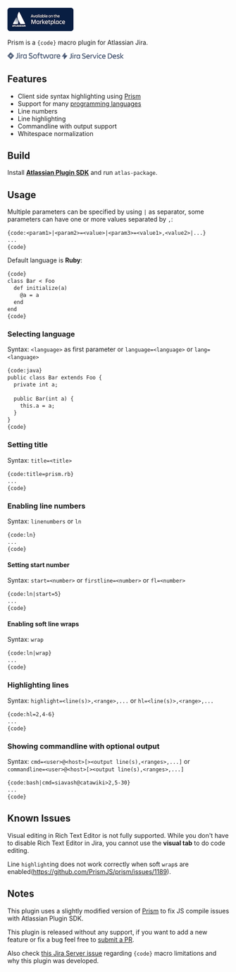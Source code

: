 <a href="https://marketplace.atlassian.com/plugins/com.catawiki.jira.prism"><img width="150" src="src/main/resources/images/marketplace.png"/></a>

Prism is a `{code}` macro plugin for Atlassian Jira.

<img width="120" src="src/main/resources/images/jira-software.png"/> <img width="140" src="src/main/resources/images/service-desk.png"/>

## Features
* Client side syntax highlighting using [Prism](http://prismjs.com/)
* Support for many [programming languages](http://prismjs.com/#languages-list)
* Line numbers
* Line highlighting
* Commandline with output support
* Whitespace normalization

## Build
Install [**Atlassian Plugin SDK**](https://developer.atlassian.com/docs/getting-started/set-up-the-atlassian-plugin-sdk-and-build-a-project/install-the-atlassian-sdk-on-a-linux-or-mac-system) and run `atlas-package`.

## Usage

Multiple parameters can be specified by using `|` as separator, some parameters can have one or more values separated by `,`:

```
{code:<param1>|<param2>=<value>|<param3>=<value1>,<value2>|...}
...
{code}
```

Default language is **Ruby**:

```
{code}
class Bar < Foo
  def initialize(a)
    @a = a
  end
end
{code}
```

### Selecting language
Syntax: `<language>` as first parameter or `language=<language>` or `lang=<language>`

```
{code:java}
public class Bar extends Foo {
  private int a;

  public Bar(int a) {
    this.a = a;
  }
}
{code}
```

### Setting title
Syntax: `title=<title>`

```
{code:title=prism.rb}
...
{code}
```

### Enabling line numbers
Syntax: `linenumbers` or `ln`

```
{code:ln}
...
{code}
```

#### Setting start number
Syntax: `start=<number>` or `firstline=<number>` or `fl=<number>`

```
{code:ln|start=5}
...
{code}
```

#### Enabling soft line wraps
Syntax: `wrap`

```
{code:ln|wrap}
...
{code}
```

### Highlighting lines
Syntax: `highlight=<line(s)>,<range>,...` or `hl=<line(s)>,<range>,...`

```
{code:hl=2,4-6}
...
{code}
```

### Showing commandline with optional output
Syntax: `cmd=<user>@<host>[><output line(s),<ranges>,...]` or `commandline=<user>@<host>[><output line(s),<ranges>,...]`

```
{code:bash|cmd=siavash@catawiki>2,5-30}
...
{code}
```

## Known Issues
Visual editing in Rich Text Editor is not fully supported. While you don't have to disable Rich Text Editor in Jira, you cannot use the **visual tab** to do code editing.

Line `highlight`ing does not work correctly when soft `wrap`s are enabled(https://github.com/PrismJS/prism/issues/1189).

## Notes
This plugin uses a slightly modified version of [Prism](http://prismjs.com/) to fix JS compile issues with Atlassian Plugin SDK.

This plugin is released without any support, if you want to add a new feature or fix a bug feel free to [submit a PR](https://github.com/catawiki/Prism/pull/new/master).

Also check [this Jira Server issue](https://jira.atlassian.com/browse/JRASERVER-21067) regarding `{code}` macro limitations and why this plugin was developed.
